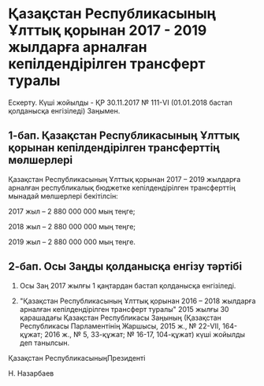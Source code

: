 # Қазақстан Республикасының Ұлттық қорынан 2017 - 2019 жылдарға арналған кепілдендірілген трансферт туралы

Ескерту. Күші жойылды - ҚР 30.11.2017 № 111-VI (01.01.2018 бастап қолданысқа енгізіледі) Заңымен.

## 1-бап. Қазақстан Республикасының Ұлттық қорынан кепілдендірілген трансферттің мөлшерлері

Қазақстан Республикасының Ұлттық қорынан 2017 – 2019 жылдарға арналған республикалық бюджетке кепілдендірілген трансферттің мынадай мөлшерлері бекітілсін:

2017 жыл – 2 880 000 000 мың теңге;

2018 жыл – 2 880 000 000 мың теңге;

2019 жыл – 2 880 000 000 мың теңге.

## 2-бап. Осы Заңды қолданысқа енгізу тәртібі

1. Осы Заң 2017 жылғы 1 қаңтардан бастап қолданысқа енгізіледі.

2. "Қазақстан Республикасының Ұлттық қорынан 2016 – 2018 жылдарға арналған кепілдендірілген трансферт туралы" 2015 жылғы 30 қарашадағы Қазақстан Республикасы Заңының (Қазақстан Республикасы Парламентінің Жаршысы, 2015 ж., № 22-VII, 164-құжат; 2016 ж., № 5, 33-құжат; № 16-17, 104-құжат) күші жойылды деп танылсын.

Қа­зақ­стан Рес­пуб­ли­ка­сы­ныңПре­зи­ден­ті

Н. На­зар­ба­ев

